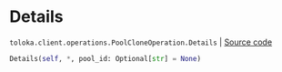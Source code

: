 # Details
`toloka.client.operations.PoolCloneOperation.Details` | [Source code](https://github.com/Toloka/toloka-kit/blob/v1.1.0.post1/src/client/operations.py#L166)

```python
Details(self, *, pool_id: Optional[str] = None)
```

